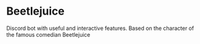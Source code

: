 # Beetlejuice
Discord bot with useful and interactive features.
 Based on the character of the famous comedian Beetlejuice
